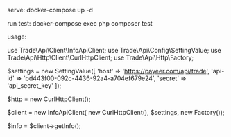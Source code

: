serve:
docker-compose up -d

run test:
docker-compose exec php composer test


usage:

use Trade\Api\Client\InfoApiClient;
use Trade\Api\Config\SettingValue;
use Trade\Api\Http\Client\CurlHttpClient;
use Trade\Api\Http\Factory;

$settings = new SettingValue([
    'host' => 'https://payeer.com/api/trade',
    'api-id' => 'bd443f00-092c-4436-92a4-a704ef679e24',
    'secret' => 'api_secret_key'
]);

$http = new CurlHttpClient();

$client = new InfoApiClient(
    new CurlHttpClient(), 
    $settings, 
    new Factory());

$info = $client->getInfo();